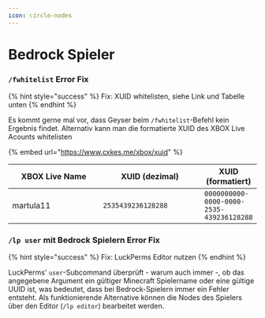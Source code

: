 ```yaml
---
icon: circle-nodes
---
```


# Bedrock Spieler

### `/fwhitelist` Error Fix

{% hint style="success" %}
Fix: XUID whitelisten, siehe Link und Tabelle unten
{% endhint %}

Es kommt gerne mal vor, dass Geyser beim `/fwhitelist`-Befehl kein Ergebnis findet. Alternativ kann man die formatierte XUID des XBOX Live Acounts whitelisten

{% embed url="https://www.cxkes.me/xbox/xuid" %}

<table><thead><tr><th width="177">XBOX Live Name</th><th width="195">XUID (dezimal)</th><th>XUID (formatiert)</th></tr></thead><tbody><tr><td>martula11</td><td><code>2535439236128288</code></td><td><code>0000000000-0000-0000-2535-439236128288</code></td></tr></tbody></table>

### `/lp user` mit Bedrock Spielern Error Fix

{% hint style="success" %}
Fix: LuckPerms Editor nutzen
{% endhint %}

LuckPerms' `user`-Subcommand überprüft - warum auch immer -, ob das angegebene Argument ein gültiger Minecraft Spielername oder eine gültige UUID ist, was bedeutet, dass bei Bedrock-Spielern immer ein Fehler entsteht. Als funktionierende Alternative können die Nodes des Spielers über den Editor (`/lp editor`) bearbeitet werden. &#x20;

